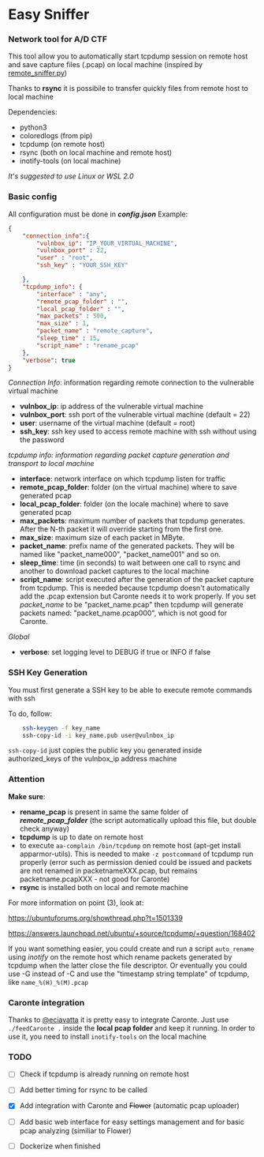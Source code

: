 # Easy Sniffer
### Network tool for A/D CTF

This tool allow you to automatically start tcpdump session on remote host and save capture files (.pcap) on local machine (inspired by [remote_sniffer.py](https://github.com/Shotokhan/kanku-sho/blob/master/src/remote_sniffer.py))

Thanks to **rsync** it is possibile to transfer quickly files from remote host to local machine

Dependencies:
- python3
- coloredlogs (from pip)
- tcpdump (on remote host)
- rsync (both on local machine and remote host)
- inotify-tools (on local machine)

*It's suggested to use Linux or WSL 2.0*

### Basic config
All configuration must be done in **_config.json_**
Example:
```json
{
    "connection_info":{
        "vulnbox_ip": "IP_YOUR_VIRTUAL_MACHINE",
        "vulnbox_port" : 22,
        "user" : "root",
        "ssh_key" : "YOUR_SSH_KEY"

    },
    "tcpdump_info": {
        "interface" : "any",
        "remote_pcap_folder" : "",
        "local_pcap_folder" : "",
        "max_packets" : 500,
        "max_size" : 1,
        "packet_name" : "remote_capture",
        "sleep_time" : 15,
        "script_name" : "rename_pcap"
    },
    "verbose": true
}
```
*Connection Info*: information regarding remote connection to the vulnerable virtual machine
- **vulnbox_ip**: ip address of the vulnerable virtual machine
- **vulnbox_port**: ssh port of the vulnerable virtual machine (default = 22)
- **user**: username of the virtual machine (default = root)
- **ssh_key**: ssh key used to access remote machine with ssh without using the password

*tcpdump info: information regarding packet capture generation and transport to local machine*
- **interface**: network interface on which tcpdump listen for traffic
- **remote_pcap_folder**: folder (on the virtual machine) where to save generated pcap
- **local_pcap_folder**: folder (on the locale machine) where to save generated pcap
- **max_packets**: maximum number of packets that tcpdump generates. After the N-th packet it will override starting from the first one.
- **max_size**: maximum size of each packet in MByte.
- **packet_name**: prefix name of the generated packets. They will be named like "packet_name000", "packet_name001" and so on.
- **sleep_time**: time (in seconds) to wait between one call to rsync and another to download packet captures to the local machine
- **script_name**: script executed after the generation of the packet capture from tcpdump. This is needed because tcpdump doesn't automatically add the .pcap extension but Caronte needs it to work properly. If you set *packet_name* to be "packet_name.pcap" then tcpdump will generate packets named: "packet_name.pcap000", which is not good for Caronte.

*Global*
- **verbose**: set logging level to DEBUG if true or INFO if false

### SSH Key Generation
You must first generate a SSH key to be able to execute remote commands with ssh

To do, follow:
```bash
    ssh-keygen -f key_name
    ssh-copy-id -i key_name.pub user@vulnbox_ip 
```
`ssh-copy-id` just copies the public key you generated inside authorized_keys of the vulnbox_ip address machine

### Attention
**Make sure**:
- **rename_pcap** is present in same the same folder of **_remote_pcap_folder_** (the script automatically upload this file, but double check anyway)
- **tcpdump** is up to date on remote host
- to execute `aa-complain /bin/tcpdump` on remote host (apt-get install apparmor-utils). This is needed to make `-z postcommand` of tcpdump run properly (error such as permission denied could be issued and packets are not renamed in packetnameXXX.pcap, but remains packetname.pcapXXX - not good for Caronte)
- **rsync** is installed both on local and remote machine

For more information on point (3), look at:

https://ubuntuforums.org/showthread.php?t=1501339

https://answers.launchpad.net/ubuntu/+source/tcpdump/+question/168402

If you want something easier, you could create and run a script `auto_rename` using _inotify_ on the remote host which rename packets generated by tcpdump when the latter close the file descriptor.
Or eventually you could use -G instead of -C and use the "timestamp string template" of tcpdump, like `name_%(H)_%(M).pcap`



### Caronte integration
Thanks to [@eciavatta](https://github.com/eciavatta) it is pretty easy to integrate Caronte. Just use `./feedCaronte .` inside the **local pcap folder** and keep it running.
In order to use it, you need to install `inotify-tools` on the local machine

### TODO
- [ ] Check if tcpdump is already running on remote host
- [ ] Add better timing for rsync to be called
- [x] Add integration with Caronte and ~~Flower~~ (automatic pcap uploader)
- [ ] Add basic web interface for easy settings management and for basic pcap analyzing (similiar to Flower)
- [ ] Dockerize when finished





